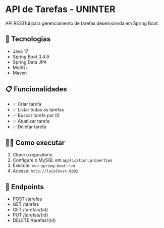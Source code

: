# API de Tarefas - UNINTER

API RESTful para gerenciamento de tarefas desenvolvida em Spring Boot.

## 🚀 Tecnologias
- Java 17
- Spring Boot 3.4.9
- Spring Data JPA
- MySQL
- Maven

## 📋 Funcionalidades
- ✅ Criar tarefa
- ✅ Listar todas as tarefas  
- ✅ Buscar tarefa por ID
- ✅ Atualizar tarefa
- ✅ Deletar tarefa

## 🏃‍♂️ Como executar
1. Clone o repositório
2. Configure o MySQL em `application.properties`
3. Execute: `mvn spring-boot:run`
4. Acesse: `http://localhost:8082`

## 📝 Endpoints
- POST /tarefas
- GET /tarefas
- GET /tarefas/{id}
- PUT /tarefas/{id}
- DELETE /tarefas/{id}